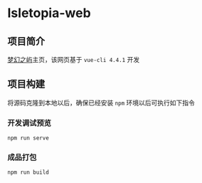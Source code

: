 # Isletopia-web


## 项目简介

[梦幻之屿](https://isletopia.net)主页，该网页基于 `vue-cli 4.4.1` 开发



## 项目构建

将源码克隆到本地以后，确保已经安装 `npm` 环境以后可执行如下指令
### 开发调试预览
```
npm run serve
```

### 成品打包
```
npm run build
```
